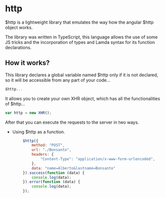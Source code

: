 http
====
<p>$http is a lightweight library that emulates the way how the angular $http object works.</p>
<p>The library was written in TypeScript, this language allows the use of some JS tricks and the incorporation of types and
Lamda syntax for its function declarations.</p>

How it works?
-------------
This library declares a global variable named $http only if it is not declared, so it will be accessible from any part of your code...

```javascript
$http...
```

It allows you to create your own XHR object, which has all the functionalities of $http...

```javascript
var http = new XHR();
```

After that you can execute the requests to the server in two ways.

- Using $http as a function.
```javascript
		$http({
			method: "POST",
			url: "./Bonsanto",
			headers: {
				"Content-Type": "application/x-www-form-urlencoded",
			},
			data: "name=Alberto&lastname=Bonsanto"
		}).success(function (data) {
			console.log(data);
		}).error(function (data) {
			console.log(data);
		});
```